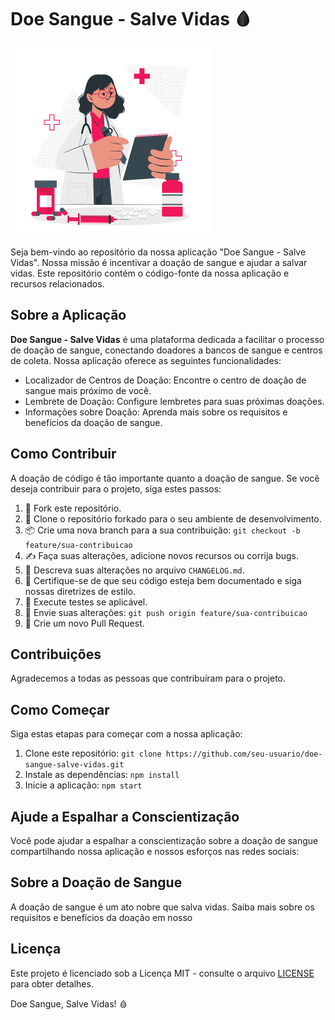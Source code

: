 # Doe Sangue - Salve Vidas 🩸

![Doe Sangue - Salve Vidas](./src/assets/create-account.png)

Seja bem-vindo ao repositório da nossa aplicação "Doe Sangue - Salve Vidas". Nossa missão é incentivar a doação de sangue e ajudar a salvar vidas. Este repositório contém o código-fonte da nossa aplicação e recursos relacionados.

## Sobre a Aplicação

**Doe Sangue - Salve Vidas** é uma plataforma dedicada a facilitar o processo de doação de sangue, conectando doadores a bancos de sangue e centros de coleta. Nossa aplicação oferece as seguintes funcionalidades:

- Localizador de Centros de Doação: Encontre o centro de doação de sangue mais próximo de você.
- Lembrete de Doação: Configure lembretes para suas próximas doações.
- Informações sobre Doação: Aprenda mais sobre os requisitos e benefícios da doação de sangue.

## Como Contribuir

A doação de código é tão importante quanto a doação de sangue. Se você deseja contribuir para o projeto, siga estes passos:

1. 🍴 Fork este repositório.
2. 👯 Clone o repositório forkado para o seu ambiente de desenvolvimento.
3. 📦 Crie uma nova branch para a sua contribuição: `git checkout -b feature/sua-contribuicao`
4. ✍️ Faça suas alterações, adicione novos recursos ou corrija bugs.
5. 📝 Descreva suas alterações no arquivo `CHANGELOG.md`.
6. 📸 Certifique-se de que seu código esteja bem documentado e siga nossas diretrizes de estilo.
7. 🧪 Execute testes se aplicável.
8. 🔀 Envie suas alterações: `git push origin feature/sua-contribuicao`
9. 📩 Crie um novo Pull Request.

## Contribuições

Agradecemos a todas as pessoas que contribuíram para o projeto. 

## Como Começar

Siga estas etapas para começar com a nossa aplicação:

1. Clone este repositório: `git clone https://github.com/seu-usuario/doe-sangue-salve-vidas.git`
2. Instale as dependências: `npm install`
3. Inicie a aplicação: `npm start`

## Ajude a Espalhar a Conscientização

Você pode ajudar a espalhar a conscientização sobre a doação de sangue compartilhando nossa aplicação e nossos esforços nas redes sociais:


## Sobre a Doação de Sangue

A doação de sangue é um ato nobre que salva vidas. Saiba mais sobre os requisitos e benefícios da doação em nosso

## Licença

Este projeto é licenciado sob a Licença MIT - consulte o arquivo [LICENSE](LICENSE) para obter detalhes.

Doe Sangue, Salve Vidas! 🩸

